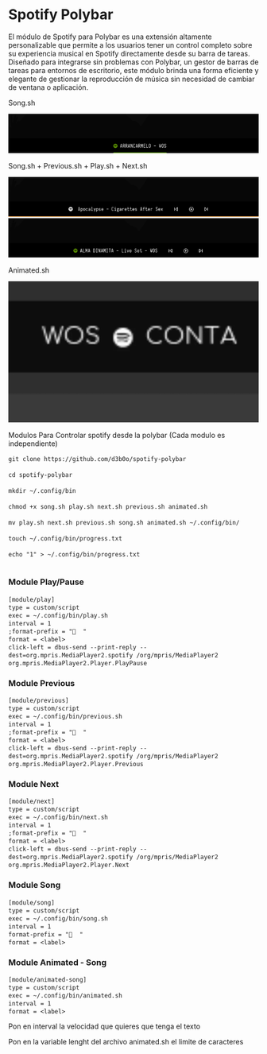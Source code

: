 # Spotify Polybar

El módulo de Spotify para Polybar es una extensión altamente personalizable que permite a los usuarios tener un control completo sobre su experiencia musical en Spotify directamente desde su barra de tareas. Diseñado para integrarse sin problemas con Polybar, un gestor de barras de tareas para entornos de escritorio, este módulo brinda una forma eficiente y elegante de gestionar la reproducción de música sin necesidad de cambiar de ventana o aplicación.

Song.sh

![alt text](https://github.com/d3b0o/spotify-polybar/blob/main/examples/example3.png)

Song.sh + Previous.sh + Play.sh + Next.sh

![alt text](https://github.com/d3b0o/spotify-polybar/blob/main/examples/example1.png)
![alt text](https://github.com/d3b0o/spotify-polybar/blob/main/examples/example2.png)

Animated.sh

![alt text](https://github.com/d3b0o/spotify-polybar/blob/main/examples/animated.gif)


Modulos Para Controlar spotify desde la polybar (Cada modulo es independiente)
```
git clone https://github.com/d3b0o/spotify-polybar

cd spotify-polybar

mkdir ~/.config/bin

chmod +x song.sh play.sh next.sh previous.sh animated.sh

mv play.sh next.sh previous.sh song.sh animated.sh ~/.config/bin/

touch ~/.config/bin/progress.txt

echo "1" > ~/.config/bin/progress.txt


```
### Module Play/Pause
```
[module/play]
type = custom/script
exec = ~/.config/bin/play.sh
interval = 1
;format-prefix = "  "
format = <label>
click-left = dbus-send --print-reply --dest=org.mpris.MediaPlayer2.spotify /org/mpris/MediaPlayer2 org.mpris.MediaPlayer2.Player.PlayPause
```
### Module Previous
```
[module/previous]
type = custom/script
exec = ~/.config/bin/previous.sh
interval = 1
;format-prefix = "  "
format = <label>
click-left = dbus-send --print-reply --dest=org.mpris.MediaPlayer2.spotify /org/mpris/MediaPlayer2 org.mpris.MediaPlayer2.Player.Previous
```
### Module Next
```
[module/next]
type = custom/script
exec = ~/.config/bin/next.sh
interval = 1
;format-prefix = "  "
format = <label>
click-left = dbus-send --print-reply --dest=org.mpris.MediaPlayer2.spotify /org/mpris/MediaPlayer2 org.mpris.MediaPlayer2.Player.Next
```
### Module Song
```
[module/song]
type = custom/script
exec = ~/.config/bin/song.sh
interval = 1
format-prefix = "  "
format = <label>
```
### Module Animated - Song
```
[module/animated-song]
type = custom/script
exec = ~/.config/bin/animated.sh
interval = 1
format = <label>
```
Pon en interval la velocidad que quieres que tenga el texto

Pon en la variable lenght del archivo animated.sh el limite de caracteres
